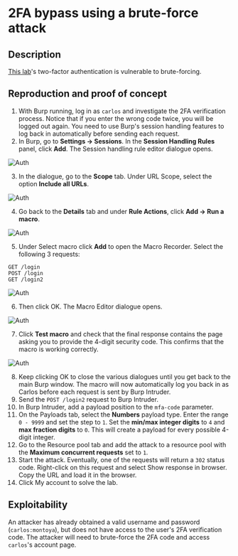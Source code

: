 # 2FA bypass using a brute-force attack

## Description

[This lab](https://portswigger.net/web-security/authentication/multi-factor/lab-2fa-bypass-using-a-brute-force-attack)'s two-factor authentication is vulnerable to brute-forcing.  

## Reproduction and proof of concept

1. With Burp running, log in as `carlos` and investigate the 2FA verification process. Notice that if you enter the wrong code twice, you will be logged out again. You need to use Burp's session handling features to log back in automatically before sending each request.
2. In Burp, go to **Settings -> Sessions**. In the **Session Handling Rules** panel, click **Add**. The Session handling rule editor dialogue opens.

![Auth](/_static/images/auth14.png)

3. In the dialogue, go to the **Scope** tab. Under URL Scope, select the option **Include all URLs**.

![Auth](/_static/images/auth15.png)

4. Go back to the **Details** tab and under **Rule Actions**, click **Add -> Run a macro**.

![Auth](/_static/images/auth16.png)

5. Under Select macro click **Add** to open the Macro Recorder. Select the following 3 requests:

```text
GET /login
POST /login
GET /login2
```

![Auth](/_static/images/auth17.png)

6. Then click OK. The Macro Editor dialogue opens.

![Auth](/_static/images/auth18.png)

7. Click **Test macro** and check that the final response contains the page asking you to provide the 4-digit security code. This confirms that the macro is working correctly.

![Auth](/_static/images/auth19.png)

8. Keep clicking OK to close the various dialogues until you get back to the main Burp window. The macro will now automatically log you back in as Carlos before each request is sent by Burp Intruder.
9. Send the `POST /login2` request to Burp Intruder.
10. In Burp Intruder, add a payload position to the `mfa-code` parameter.
11. On the Payloads tab, select the **Numbers** payload type. Enter the range `0 - 9999` and set the step to `1`. Set the **min/max integer digits** to `4` and **max fraction digits** to `0`. This will create a payload for every possible 4-digit integer.
12. Go to the Resource pool tab and add the attack to a resource pool with the **Maximum concurrent requests** set to `1`.
13. Start the attack. Eventually, one of the requests will return a `302` status code. Right-click on this request and select Show response in browser. Copy the URL and load it in the browser.
14. Click My account to solve the lab.

## Exploitability

An attacker has already obtained a valid username and password (`carlos:montoya`), but does not have access to the user's 2FA verification code. The attacker will need to brute-force the 2FA code and access `carlos`'s account page.
